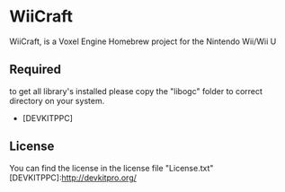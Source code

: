 WiiCraft
=========

WiiCraft, is a Voxel Engine Homebrew project for the Nintendo Wii/Wii U

Required
-----------

to get all library's installed please copy the "libogc" folder to correct directory on your system.
* [DEVKITPPC]



License
----
You can find the license in the license file "License.txt"
[DEVKITPPC]:http://devkitpro.org/
